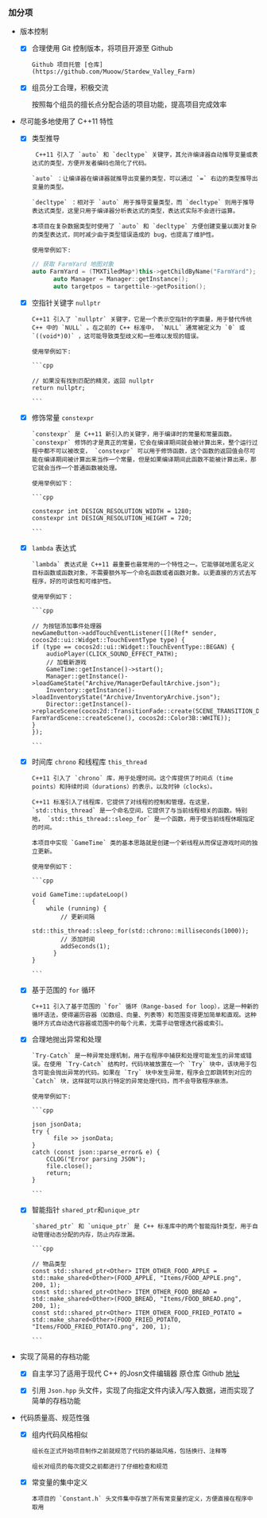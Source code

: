 ### 加分项

* 版本控制
  
  * [X] 合理使用 Git 控制版本，将项目开源至 Github

        Github 项目托管 [仓库] (https://github.com/Muoow/Stardew_Valley_Farm)

  * [X]  组员分工合理，积极交流
 
        按照每个组员的擅长点分配合适的项目功能，提高项目完成效率

* 尽可能多地使用了 C++11 特性

  * [X] 类型推导

         C++11 引入了 `auto` 和 `decltype` 关键字，其允许编译器自动推导变量或表达式的类型，方便开发者编码也简化了代码。
      
        `auto` ：让编译器在编译器就推导出变量的类型，可以通过 `=` 右边的类型推导出变量的类型。

        `decltype` ：相对于 `auto` 用于推导变量类型，而 `decltype` 则用于推导表达式类型，这里只用于编译器分析表达式的类型，表达式实际不会进行运算。

        本项目在复杂数据类型时使用了 `auto` 和 `decltype` 方便创建变量以面对复杂的类型表达式，同时减少由于类型错误造成的 bug，也提高了维护性。

        使用举例如下:

	```cpp
	// 获取 FarmYard 地图对象
	auto FarmYard = (TMXTiledMap*)this->getChildByName("FarmYard");
	      auto Manager = Manager::getInstance();
	      auto targetpos = targettile->getPosition();
	```

  * [X] 空指针关键字 `nullptr`
 
        C++11 引入了 `nullptr` 关键字，它是一个表示空指针的字面量，用于替代传统 C++ 中的 `NULL` 。在之前的 C++ 标准中， `NULL` 通常被定义为 `0` 或 `((void*)0)` ，这可能导致类型歧义和一些难以发现的错误。

        使用举例如下:

        ```cpp
        
        // 如果没有找到匹配的精灵，返回 nullptr
        return nullptr;
        
        ```

  * [X] 修饰常量 `constexpr`
 
        `constexpr` 是 C++11 新引入的关键字，用于编译时的常量和常量函数。 `constexpr` 修饰的才是真正的常量，它会在编译期间就会被计算出来，整个运行过程中都不可以被改变， `constexpr` 可以用于修饰函数，这个函数的返回值会尽可能在编译期间被计算出来当作一个常量，但是如果编译期间此函数不能被计算出来，那它就会当作一个普通函数被处理。

        使用举例如下：

        ```cpp
        
        constexpr int DESIGN_RESOLUTION_WIDTH = 1280;
        constexpr int DESIGN_RESOLUTION_HEIGHT = 720;
        
        ```
 
  * [x] `lambda` 表达式
 
        `lambda` 表达式是 C++11 最重要也最常用的一个特性之一。它能够就地匿名定义目标函数或函数对象，不需要额外写一个命名函数或者函数对象。以更直接的方式去写程序，好的可读性和可维护性。

        使用举例如下：

        ```cpp
        
        // 为按钮添加事件处理器
        newGameButton->addTouchEventListener([](Ref* sender, cocos2d::ui::Widget::TouchEventType type) {
        if (type == cocos2d::ui::Widget::TouchEventType::BEGAN) {
            audioPlayer(CLICK_SOUND_EFFECT_PATH);
            // 加载新游戏
            GameTime::getInstance()->start();
            Manager::getInstance()->loadGameState("Archive/ManagerDefaultArchive.json");
            Inventory::getInstance()->loadInventoryState("Archive/InventoryArchive.json");
            Director::getInstance()->replaceScene(cocos2d::TransitionFade::create(SCENE_TRANSITION_DURATION, FarmYardScene::createScene(), cocos2d::Color3B::WHITE));
        }
        });
        
        ```

  * [X] 时间库 `chrono` 和线程库 `this_thread`

        C++11 引入了 `chrono` 库，用于处理时间。这个库提供了时间点（time points）和持续时间（durations）的表示，以及时钟（clocks）。

        C++11 标准引入了线程库，它提供了对线程的控制和管理。在这里， `std::this_thread` 是一个命名空间，它提供了与当前线程相关的函数。特别地， `std::this_thread::sleep_for` 是一个函数，用于使当前线程休眠指定的时间。

        本项目中实现 `GameTime` 类的基本思路就是创建一个新线程从而保证游戏时间的独立更新。
        
        使用举例如下：

        ```cpp
        
        void GameTime::updateLoop()
        {
          	while (running) {
		        // 更新间隔
		        std::this_thread::sleep_for(std::chrono::milliseconds(1000));
		        // 添加时间
		        addSeconds(1); 
	          }
        }
        
        ```
        
  * [X] 基于范围的 `for` 循环

        C++11 引入了基于范围的 `for` 循环（Range-based for loop），这是一种新的循环语法，使得遍历容器（如数组、向量、列表等）和范围变得更加简单和直观。这种循环方式自动迭代容器或范围中的每个元素，无需手动管理迭代器或索引。
        
  * [X] 合理地抛出异常和处理

        `Try-Catch` 是一种异常处理机制，用于在程序中捕获和处理可能发生的异常或错误。在使用 `Try-Catch` 结构时，代码块被放置在一个 `Try` 块中，该块用于包含可能会抛出异常的代码。如果在 `Try` 块中发生异常，程序会立即跳转到对应的 `Catch` 块，这样就可以执行特定的异常处理代码，而不会导致程序崩溃。

        使用举例如下:

        ```cpp
        
        json jsonData;
        try {
	          file >> jsonData;
        }
        catch (const json::parse_error& e) {
          	CCLOG("Error parsing JSON");
          	file.close();
          	return;
        }
        
        ```

  * [X] 智能指针 `shared_ptr`和`unique_ptr`

        `shared_ptr` 和 `unique_ptr` 是 C++ 标准库中的两个智能指针类型，用于自动管理动态分配的内存，防止内存泄漏。

        ```cpp
        
        // 物品类型
        const std::shared_ptr<Other> ITEM_OTHER_FOOD_APPLE = std::make_shared<Other>(FOOD_APPLE, "Items/FOOD_APPLE.png", 200, 1);
        const std::shared_ptr<Other> ITEM_OTHER_FOOD_BREAD = std::make_shared<Other>(FOOD_BREAD, "Items/FOOD_BREAD.png", 200, 1);
        const std::shared_ptr<Other> ITEM_OTHER_FOOD_FRIED_POTATO = std::make_shared<Other>(FOOD_FRIED_POTATO, "Items/FOOD_FRIED_POTATO.png", 200, 1);
        
        ```

* 实现了简易的存档功能

  * [X] 自主学习了适用于现代 C++ 的Josn文件编辑器 原仓库 Github [地址](https://github.com/nlohmann/json)
 
  * [X] 引用 `Json.hpp` 头文件，实现了向指定文件内读入/写入数据，进而实现了简单的存档功能

* 代码质量高、规范性强

  * [X] 组内代码风格相似

        组长在正式开始项目制作之前就规范了代码的基础风格，包括换行、注释等

        组长对组员的每次提交之前都进行了仔细检查和规范

  * [X] 常变量的集中定义

        本项目的 `Constant.h` 头文件集中存放了所有常变量的定义，方便直接在程序中取用

